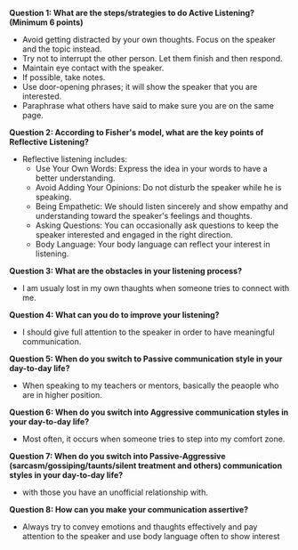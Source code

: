 **Question 1: What are the steps/strategies to do Active Listening? (Minimum 6 points)**
- Avoid getting distracted by your own thoughts. Focus on the speaker and the topic instead.
- Try not to interrupt the other person. Let them finish and then respond.
- Maintain eye contact with the speaker. 
- If possible, take notes.
- Use door-opening phrases; it will show the speaker that you are interested.
- Paraphrase what others have said to make sure you are on the same page.

**Question 2: According to Fisher's model, what are the key points of Reflective Listening?**
- Reflective listening includes:
    - Use Your Own Words: Express the idea in your words to have a better understanding.
    - Avoid Adding Your Opinions: Do not disturb the speaker while he is speaking.
    - Being Empathetic: We should listen sincerely and show empathy and understanding toward the speaker's feelings and thoughts.
    - Asking Questions: You can occasionally ask questions to keep the speaker interested and engaged in the right direction.
    - Body Language: Your body language can reflect your interest in listening.

**Question 3: What are the obstacles in your listening process?**
- I am usualy lost in my own thaughts when someone tries to connect with me.

**Question 4: What can you do to improve your listening?**
- I should give full attention to the speaker in order to have meaningful communication.

**Question 5: When do you switch to Passive communication style in your day-to-day life?**
- When speaking to my teachers or mentors, basically the peaople who are in higher position.

**Question 6: When do you switch into Aggressive communication styles in your day-to-day life?**
- Most often, it occurs when someone tries to step into my comfort zone.

**Question 7: When do you switch into Passive-Aggressive (sarcasm/gossiping/taunts/silent treatment and others) communication styles in your day-to-day life?**
- with those you have an unofficial relationship with.

**Question 8: How can you make your communication assertive?**
- Always try to convey emotions and thaughts effectively and pay attention to the speaker and use body language often to show interest 
